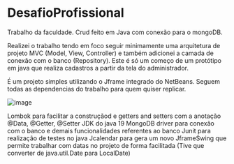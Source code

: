 # DesafioProfissional
Trabalho da faculdade. Crud feito em Java com conexão para o mongoDB.

Realizei o trabalho tendo em foco seguir minimamente uma arquitetura de projeto MVC (Model, View, Controller) e também adicionei a camada de conexão com o banco (Repository). Este é só um começo de um protótipo em java que realiza cadastros a partir da tela do administrador.

É um projeto simples utilizando o Jframe integrado do NetBeans. 
Seguem todas as dependencias do trabalho para quem quiser replicar.


![image](https://github.com/Julio-Pupim/DesafioProfissional/assets/11467865/5977c667-47bf-40f3-aad7-fe988c87231a)

Lombok para facilitar a construçãod e getters and setters com a anotação @Data, @Getter, @Setter
JDK do java 19
MongoDB driver para conexão com o banco e demais funcionalidades referentes ao banco
Junit para realização de testes no java
Jcalendar para gera um novo JframeSwing que permite trabalhar com datas no projeto de forma facilitada (Tive que converter de java.util.Date para LocalDate)

